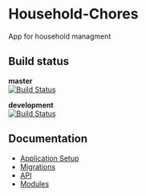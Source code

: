 # Household-Chores
App for household managment

## Build status
**master** \
[![Build Status](https://dev.azure.com/filiphorkycz/Household-Chores/_apis/build/status/Fezzzi.Household-Chores?branchName=master)](https://dev.azure.com/filiphorkycz/Household-Chores/_build/latest?definitionId=1&branchName=master)

**development** \
[![Build Status](https://dev.azure.com/filiphorkycz/Household-Chores/_apis/build/status/Fezzzi.Household-Chores?branchName=development)](https://dev.azure.com/filiphorkycz/Household-Chores/_build/latest?definitionId=1&branchName=development)

## Documentation
 - [Application Setup](./docs/setup.md)
 - [Migrations](./docs/migrations.md)
 - [API](./docs/api.md)
 - [Modules](./docs/modules.md)
